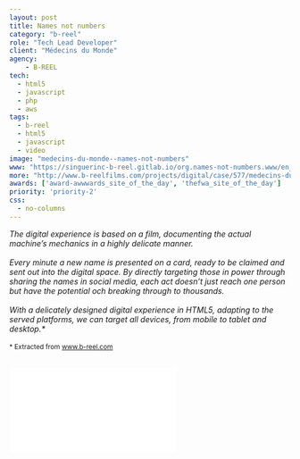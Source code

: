 ```yaml
---
layout: post
title: Names not numbers
category: "b-reel"
role: "Tech Lead Developer"
client: "Médecins du Monde"
agency:
    - B-REEL
tech:
  - html5
  - javascript
  - php
  - aws
tags:
  - b-reel
  - html5
  - javascript
  - video
image: "medecins-du-monde--names-not-numbers"
www: "https://singuerinc-b-reel.gitlab.io/org.names-not-numbers.www/en_int/"
more: "http://www.b-reelfilms.com/projects/digital/case/577/medecins-du-monde/"
awards: ['award-awwwards_site_of_the_day', 'thefwa_site_of_the_day']
priority: 'priority-2'
css:
  - no-columns
---
```


_The digital experience is based on a film, documenting the actual machine’s mechanics in a highly delicate manner._
<br/><br/>
_Every minute a new name is presented on a card, ready to be claimed and sent out into the digital space. By directly targeting those in power through sharing the names in social media, each act doesn’t just reach one person but have the potential och breaking through to thousands._
<br/><br/>
_With a delicately designed digital experience in HTML5, adapting to the served platforms, we can target all devices, from mobile to tablet and desktop.\*_
<br/><br/>
<small>* Extracted from <a href="http://www.b-reelfilms.com/projects/digital/case/577/medecins-du-monde/" target="\_blank">www.b-reel.com</a></small>
<br/><br/>
<div class="video-wrapper">
<iframe src="//player.vimeo.com/video/89640595?title=0&amp;byline=0&amp;portrait=0" frameborder="0" webkitallowfullscreen mozallowfullscreen allowfullscreen></iframe>
</div>
